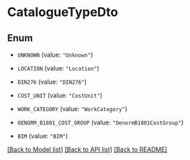 # CatalogueTypeDto

## Enum


* `UNKNOWN` (value: `"Unknown"`)

* `LOCATION` (value: `"Location"`)

* `DIN276` (value: `"DIN276"`)

* `COST_UNIT` (value: `"CostUnit"`)

* `WORK_CATEGORY` (value: `"WorkCategory"`)

* `OENORM_B1801_COST_GROUP` (value: `"OenormB1801CostGroup"`)

* `BIM` (value: `"BIM"`)


[[Back to Model list]](../README.md#documentation-for-models) [[Back to API list]](../README.md#documentation-for-api-endpoints) [[Back to README]](../README.md)


